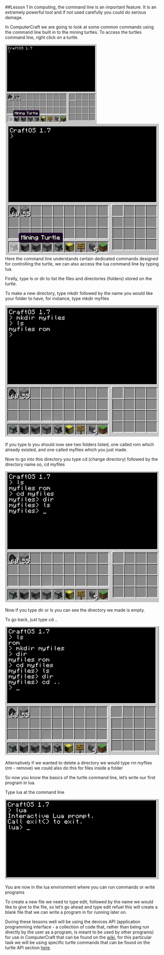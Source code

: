 ##Lesson 1
In computing, the command line is an important feature. It is an extremely powerful tool and if not used carefully you could do serious damage.

In ComputerCraft we are going to look at some common commands using the command line built in to the mining turtles.
To access the turtles command line, right click on a turtle.

<a href="Intro"><img src="https://github.com/AllenHeard/ComputerCraft/blob/master/Screenshots/Lesson%201%20Images/Intro.png" align="left" height="260" width="300" ></a>
<b></b>
![Intro](https://github.com/AllenHeard/ComputerCraft/blob/master/Screenshots/Lesson%201%20Images/Intro.png?)
Here the command line understands certain dedicated commands designed for controlling the turtle, we can also access the lua command line by typing lua.

Firstly, type ls or dir to list the files and directories (folders) stored on the turtle.

To make a new directory, type mkdir followed by the name you would like your folder to have, for instance, type mkdir myfiles

![cd](https://github.com/AllenHeard/ComputerCraft/blob/master/Screenshots/Lesson%201%20Images/cd.png?)

If you type ls you should now see two folders listed, one called rom which already existed, and one called myflies which you just made.

Now to go into this directory you type cd (change directory) followed by the directory name so, cd myfiles

![myfiles](https://github.com/AllenHeard/ComputerCraft/blob/master/Screenshots/Lesson%201%20Images/dir.png?)

Now if you type dir or ls you can see the directory we made is empty.

To go back, just type cd ..

![cd..](https://github.com/AllenHeard/ComputerCraft/blob/master/Screenshots/Lesson%201%20Images/cd...png?)

Alternatively if we wanted to delete a directory we would type rm myflies (rm - remove) we could also do this for files inside a folder

So now you know the basics of the turtle command line, let’s write our first program in lua.

Type lua at the command line

![lua](https://github.com/AllenHeard/ComputerCraft/blob/master/Screenshots/Lesson%201%20Images/lua.png?)

You are now in the lua environment where you can run commands or write programs

To create a new file we need to type edit, followed by the name we would like to give to the file, so let’s go ahead and type edit refuel this will create a blank file that we can write a program in for running later on.

During these lessons well will be using the devices API (application programming interface - a collection of code that, rather than being run directly by the user as a program, is meant to be used by other programs) for use in ComputerCraft that can be found on the [wiki](http://www.computercraft.info/wiki/Main_Page), for this particular task we will be using specific turtle commands that can be found on the turtle API section [here](http://www.computercraft.info/wiki/Turtle_(API)).

